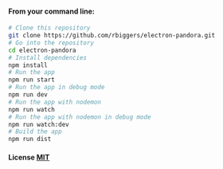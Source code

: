 #### From your command line:

```bash
# Clone this repository
git clone https://github.com/rbiggers/electron-pandora.git
# Go into the repository
cd electron-pandora
# Install dependencies
npm install
# Run the app
npm run start
# Run the app in debug mode
npm run dev
# Run the app with nodemon
npm run watch
# Run the app with nodemon in debug mode
npm run watch:dev
# Build the app
npm run dist
```

#### License [MIT](LICENSE.md)